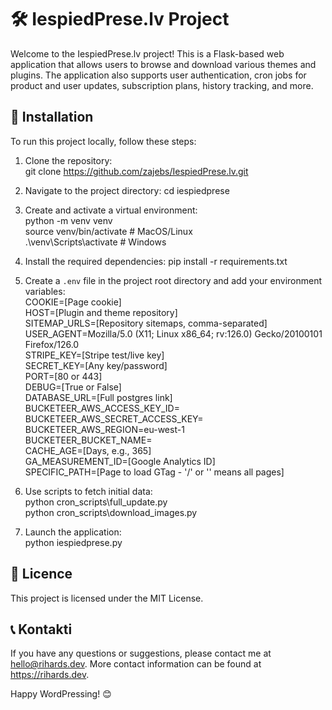 # 🛠️ IespiedPrese.lv Project

Welcome to the IespiedPrese.lv project! This is a Flask-based web application that allows users to browse and download various themes and plugins. The application also supports user authentication, cron jobs for product and user updates, subscription plans, history tracking, and more.

## 🚀 Installation

To run this project locally, follow these steps:

1. Clone the repository:  
   git clone https://github.com/zajebs/IespiedPrese.lv.git

2. Navigate to the project directory: 
   cd iespiedprese

3. Create and activate a virtual environment:  
   python -m venv venv  
   source venv/bin/activate  # MacOS/Linux  
   .\venv\Scripts\activate  # Windows

4. Install the required dependencies: 
   pip install -r requirements.txt

5. Create a `.env` file in the project root directory and add your environment variables:  
   COOKIE=[Page cookie]  
   HOST=[Plugin and theme repository]  
   SITEMAP_URLS=[Repository sitemaps, comma-separated]  
   USER_AGENT=Mozilla/5.0 (X11; Linux x86_64; rv:126.0) Gecko/20100101 Firefox/126.0  
   STRIPE_KEY=[Stripe test/live key]  
   SECRET_KEY=[Any key/password]  
   PORT=[80 or 443]  
   DEBUG=[True or False]  
   DATABASE_URL=[Full postgres link]  
   BUCKETEER_AWS_ACCESS_KEY_ID=  
   BUCKETEER_AWS_SECRET_ACCESS_KEY=  
   BUCKETEER_AWS_REGION=eu-west-1  
   BUCKETEER_BUCKET_NAME=  
   CACHE_AGE=[Days, e.g., 365]  
   GA_MEASUREMENT_ID=[Google Analytics ID]  
   SPECIFIC_PATH=[Page to load GTag - '/' or '' means all pages]  

7. Use scripts to fetch initial data:  
   python cron_scripts\full_update.py  
   python cron_scripts\download_images.py

6. Launch the application:  
   python iespiedprese.py

## 📜 Licence

This project is licensed under the MIT License.

## 📞 Kontakti

If you have any questions or suggestions, please contact me at hello@rihards.dev. More contact information can be found at https://rihards.dev.

Happy WordPressing! 😊

